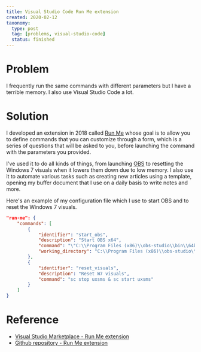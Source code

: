 ```yaml
---
title: Visual Studio Code Run Me extension
created: 2020-02-12
taxonomy:
  type: post
  tag: [problems, visual-studio-code]
  status: finished
---
```


# Problem
I frequently run the same commands with different parameters but I have a terrible memory. I also use Visual Studio Code a lot.

# Solution
I developed an extension in 2018 called [Run Me](https://marketplace.visualstudio.com/items?itemName=tomzx.run-me) whose goal is to allow you to define commands that you can customize through a form, which is a series of questions that will be asked to you, before launching the command with the parameters you provided.

I've used it to do all kinds of things, from launching [OBS](https://obsproject.com/) to resetting the Windows 7 visuals when it lowers them down due to low memory. I also use it to automate various tasks such as creating new articles using a template, opening my buffer document that I use on a daily basis to write notes and more.

Here's an example of my configuration file which I use to start OBS and to reset the Windows 7 visuals.
```json
"run-me": {
	"commands": [
		{
			"identifier": "start_obs",
			"description": "Start OBS x64",
			"command": "\"C:\\Program Files (x86)\\obs-studio\\bin\\64bit\\obs64.exe\"",
			"working_directory": "C:\\Program Files (x86)\\obs-studio\\bin\\64bit"
		},
		{
			"identifier": "reset_visuals",
			"description": "Reset W7 visuals",
			"command": "sc stop uxsms & sc start uxsms"
		}
	]
}
```

# Reference
* [Visual Studio Marketplace - Run Me extension](https://marketplace.visualstudio.com/items?itemName=tomzx.run-me)
* [Github repository - Run Me extension](https://github.com/tomzx/vscode-run-me)
